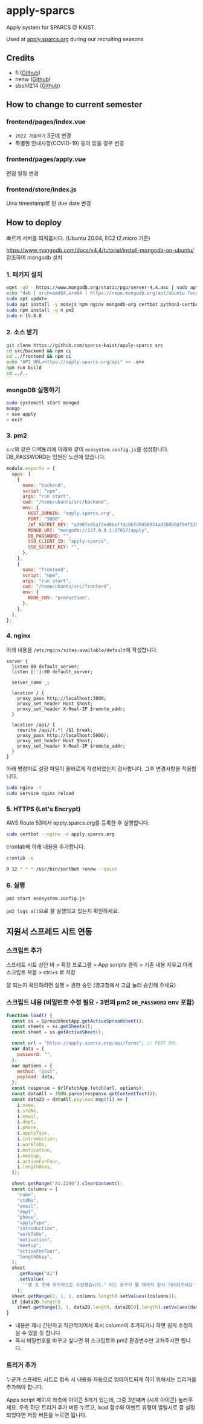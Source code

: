 # apply-sparcs

Apply system for SPARCS @ KAIST.

Used at [apply.sparcs.org](https://apply.sparcs.org) during our recruiting seasons

## Credits

- fi ([Github](https://github.com/litmify))
- nenw ([Github](https://github.com/HelloWorld017))
- sboh1214 ([Github](https://github.com/sboh1214))

## How to change to current semester

### frontend/pages/index.vue

- `2022 가을학기` 3군데 변경
- 특별한 안내사항(COVID-19) 등이 있을 경우 변경

### frontend/pages/apply.vue

면접 일정 변경

### frontend/store/index.js

Unix timestamp로 된 due date 변경

## How to deploy

빠르게 서버를 띄워봅시다.
(Ubuntu 20.04, EC2 t2.micro 기준)

<https://www.mongodb.com/docs/v4.4/tutorial/install-mongodb-on-ubuntu/> 참조하여 mongodb 설치

### 1. 패키지 설치

```bash
wget -qO - https://www.mongodb.org/static/pgp/server-4.4.asc | sudo apt-key add -
echo "deb [ arch=amd64,arm64 ] https://repo.mongodb.org/apt/ubuntu focal/mongodb-org/4.4 multiverse" | sudo tee /etc/apt/sources.list.d/mongodb-org-4.4.list
sudo apt update
sudo apt install -y nodejs npm nginx mongodb-org certbot python3-certbot-nginx
sudo npm install -g n pm2
sudo n 15.8.0
```

### 2. 소스 받기

```bash
git clone https://github.com/sparcs-kaist/apply-sparcs src
cd src/backend && npm ci
cd ../frontend && npm ci
echo "API_URL=https://apply.sparcs.org/api" >> .env
npm run build
cd ../..
```

### mongoDB 실행하기

```sh
sudo systemctl start mongod
mongo
> use apply
> exit
```

### 3. pm2

`src`와 같은 디렉토리에 아래와 같이 `ecosystem.config.js`를 생성합니다.
DB_PASSWORD는 임원진 노션에 있습니다.

```js
module.exports = {
  apps: [
    {
      name: "backend",
      script: "npm",
      args: "run start",
      cwd: "/home/ubuntu/src/backend",
      env: {
        HOST_DOMAIN: "apply.sparcs.org",
        PORT: "5000",
        JWT_SECRET_KEY: "a290fe45af2e48beffdc06fd0450924ad380b8df04f5357d",
        MONGO_URI: "mongodb://127.0.0.1:27017/apply",
        DB_PASSWORD: "",
        SSO_CLIENT_ID: "apply-sparcs",
        SSO_SECRET_KEY: "",
      },
    },
    {
      name: "frontend",
      script: "npm",
      args: "run start",
      cwd: "/home/ubuntu/src/frontend",
      env: {
        NODE_ENV: "production",
      },
    },
  ],
};
```

### 4. nginx

아래 내용을 `/etc/nginx/sites-available/default`에 작성합니다.

```
server {
  listen 80 default_server;
  listen [::]:80 default_server;

  server_name _;

  location / {
    proxy_pass http://localhost:3000;
    proxy_set_header Host $host;
    proxy_set_header X-Real-IP $remote_addr;
  }

  location /api/ {
    rewrite /api/(.*) /$1 break;
    proxy_pass http://localhost:5000/;
    proxy_set_header Host $host;
    proxy_set_header X-Real-IP $remote_addr;
  }
}
```

아래 명령어로 설정 파일이 올바르게 작성되었는지 검사합니다.
그후 변경사항을 적용합니다.

```sh
sudo nginx -t
sudo service nginx reload
```

### 5. HTTPS (Let's Encrypt)

AWS Route 53에서 apply.sparcs.org를 등록한 후 실행합니다.

```bash
sudo certbot --nginx -d apply.sparcs.org
```

crontab에 아래 내용을 추가합니다.

```sh
crontab -e
```

```sh
0 12 * * * /usr/bin/certbot renew --quiet
```

### 6. 실행

```bash
pm2 start ecosystem.config.js
```

`pm2 logs all`으로 잘 실행되고 있는지 확인하세요.

## 지원서 스프레드 시트 연동

### 스크립트 추가

스프레트 시트 상단 바 > 확장 프로그램 > App scripts 클릭 > 기존 내용 지우고 아래 스크립트 복붙 > ctrl+s 로 저장

잘 되는지 확인하려면 실행 > 권한 승인 (경고창에서 고급 눌러 승인해 주세요)

### 스크립트 내용 (비밀번호 수정 필요 - 3번의 pm2 `DB_PASSWORD` env 포함)

```js
function load() {
  const ss = SpreadsheetApp.getActiveSpreadsheet();
  const sheets = ss.getSheets();
  const sheet = ss.getActiveSheet();

  const url = "https://apply.sparcs.org/api/forms"; // POST URL
  var data = {
    password: "",
  };
  var options = {
    method: "post",
    payload: data,
  };
  const response = UrlFetchApp.fetch(url, options);
  const dataAll = JSON.parse(response.getContentText());
  const data2D = dataAll.payload.map((i) => [
    i.name,
    i.stdNo,
    i.email,
    i.dept,
    i.phone,
    i.applyType,
    i.introduction,
    i.workToDo,
    i.motivation,
    i.meetup,
    i.activeForFour,
    i.lengthOkay,
  ]);

  sheet.getRange("A1:Z200").clearContent();
  const columns = [
    "name",
    "stdNo",
    "email",
    "dept",
    "phone",
    "applyType",
    "introduction",
    "workToDo",
    "motivation",
    "meetup",
    "activeForFour",
    "lengthOkay",
  ];
  sheet
    .getRange("A1")
    .setValue(
      '"몇 초 전에 마지막으로 수정했습니다." 라는 문구가 뜰 때까지 잠시 기다려주세요'
    );
  sheet.getRange(2, 1, 1, columns.length).setValues([columns]);
  if (data2D.length)
    sheet.getRange(3, 1, data2D.length, data2D[0].length).setValues(data2D);
}
```

- 내용은 꽤나 간단하고 직관적이어서 혹시 column이 추가되거나 하면 쉽게 수정하실 수 있을 듯 합니다
- 혹시 비밀번호를 바꾸고 싶다면 위 스크립트와 pm2 환경변수만 고쳐주시면 됩니다.

### 트리거 추가

누군가 스프레드 시트로 접속 시 내용을 자동으로 업데이트되게 하기 위해서는 트리거를 추가해야 합니다.

Apps script 페이지 좌측에 아이콘 5개가 있는데, 그중 3번째꺼 (시계 아이콘) 눌러주세요. 우측 하단 트리거 추가 버튼 누르고, load 함수와 이벤트 유형이 열릴시로 잘 설정되었다면 저장 버튼을 누르면 됩니다.
